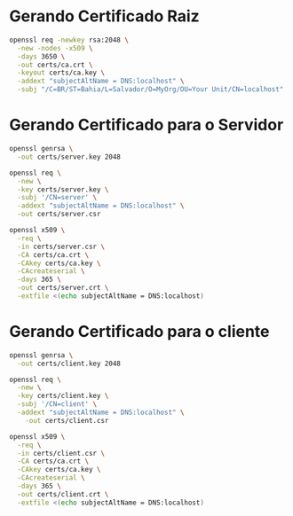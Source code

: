 # Gerando Certificado Raiz

```sh
openssl req -newkey rsa:2048 \
  -new -nodes -x509 \
  -days 3650 \
  -out certs/ca.crt \
  -keyout certs/ca.key \
  -addext "subjectAltName = DNS:localhost" \
  -subj "/C=BR/ST=Bahia/L=Salvador/O=MyOrg/OU=Your Unit/CN=localhost"
```

# Gerando Certificado para o Servidor

```sh
openssl genrsa \
  -out certs/server.key 2048
```

```sh
openssl req \
  -new \
  -key certs/server.key \
  -subj '/CN=server' \
  -addext "subjectAltName = DNS:localhost" \
  -out certs/server.csr
```

```sh
openssl x509 \
  -req \
  -in certs/server.csr \
  -CA certs/ca.crt \
  -CAkey certs/ca.key \
  -CAcreateserial \
  -days 365 \
  -out certs/server.crt \
  -extfile <(echo subjectAltName = DNS:localhost)
```

# Gerando Certificado para o cliente

```sh
openssl genrsa \
  -out certs/client.key 2048
```

```sh
openssl req \
  -new \
  -key certs/client.key \
  -subj '/CN=client' \
  -addext "subjectAltName = DNS:localhost" \
    -out certs/client.csr
```

```sh
openssl x509 \
  -req \
  -in certs/client.csr \
  -CA certs/ca.crt \
  -CAkey certs/ca.key \
  -CAcreateserial \
  -days 365 \
  -out certs/client.crt \
  -extfile <(echo subjectAltName = DNS:localhost)
```
